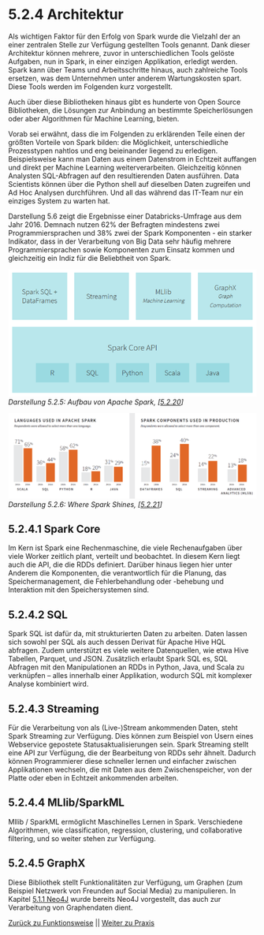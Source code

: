 # 5.2.4 Architektur

Als wichtigen Faktor für den Erfolg von Spark wurde die Vielzahl der an einer zentralen Stelle zur Verfügung gestellten Tools genannt. Dank dieser Architektur können mehrere, zuvor in unterschiedlichen Tools gelöste Aufgaben, nun in Spark, in einer einzigen Applikation, erledigt werden. Spark kann über Teams und Arbeitsschritte hinaus, auch zahlreiche Tools ersetzen, was dem Unternehmen unter anderem Wartungskosten spart. Diese Tools werden im Folgenden kurz vorgestellt.

Auch über diese Bibliotheken hinaus gibt es hunderte von Open Source Bibliotheken, die Lösungen zur Anbindung an bestimmte Speicherlösungen oder aber Algorithmen für Machine Learning, bieten.

Vorab sei erwähnt, dass die im Folgenden zu erklärenden Teile einen der größten Vorteile von Spark bilden: die Möglichkeit, unterschiedliche Prozesstypen nahtlos und eng beieinander liegend zu erledigen. Beispielsweise kann man Daten aus einem Datenstrom in Echtzeit auffangen und direkt per Machine Learning weiterverarbeiten. Gleichzeitig können Analysten SQL-Abfragen auf den resultierenden Daten ausführen. Data Scientists können über die Python shell auf dieselben Daten zugreifen und Ad Hoc Analysen durchführen. Und all das während das IT-Team nur ein einziges System zu warten hat.

Darstellung 5.6 zeigt die Ergebnisse einer Databricks-Umfrage aus dem Jahr 2016. Demnach nutzen 62% der Befragten mindestens zwei Programmiersprachen und 38% zwei der Spark Komponenten - ein starker Indikator, dass in der Verarbeitung von Big Data sehr häufig mehrere Programmiersprachen sowie Komponenten zum Einsatz kommen und gleichzeitig ein Indiz für die Beliebtheit von Spark.

![Aufbau von Apache Spark](../images/5_9.png)<br>
*Darstellung 5.2.5: Aufbau von Apache Spark, [[5.2.20](https://databricks.com/spark/getting-started-with-apache-spark])]*

!["Languages Used" und "Components Used"](../images/5_10.png)<br>
*Darstellung 5.2.6: Where Spark Shines, [[5.2.21](http://pages.databricks.com/rs/094-YMS-629/images/2016_Spark_Infographic.pdf)]*

## 5.2.4.1 Spark Core

Im Kern ist Spark eine Rechenmaschine, die viele Rechenaufgaben über viele Worker zeitlich plant, verteilt und beobachtet. In diesem Kern liegt auch die API, die die RDDs definiert. Darüber hinaus liegen hier unter Anderem die Komponenten, die verantwortlich für die Planung, das Speichermanagement, die Fehlerbehandlung oder -behebung und Interaktion mit den Speichersystemen sind.

## 5.2.4.2 SQL

Spark SQL ist dafür da, mit strukturierten Daten zu arbeiten. Daten lassen sich sowohl per SQL als auch dessen Derivat für Apache Hive HQL abfragen. Zudem unterstützt es viele weitere Datenquellen, wie etwa Hive Tabellen, Parquet, und JSON. Zusätzlich erlaubt Spark SQL es, SQL Abfragen mit den Manipulationen an RDDs in Python, Java, und Scala zu verknüpfen – alles innerhalb einer Applikation, wodurch SQL mit komplexer Analyse kombiniert wird.

## 5.2.4.3 Streaming

Für die Verarbeitung von als (Live-)Stream ankommenden Daten, steht Spark Streaming zur Verfügung. Dies können zum Beispiel von Usern eines Webservice gepostete Statusaktualisierungen sein. Spark Streaming stellt eine API zur Verfügung, die der Bearbeitung von RDDs sehr ähnelt. Dadurch können Programmierer diese schneller lernen und einfacher zwischen Applikationen wechseln, die mit Daten aus dem Zwischenspeicher, von der Platte oder eben in Echtzeit ankommenden arbeiten.

## 5.2.4.4 MLlib/SparkML

Mllib / SparkML ermöglicht Maschinelles Lernen in Spark. Verschiedene Algorithmen, wie classification, regression, clustering, und collaborative filtering, und so weiter stehen zur Verfügung.

## 5.2.4.5 GraphX

Diese Bibliothek stellt Funktionalitäten zur Verfügung, um Graphen (zum Beispiel Netzwerk von Freunden auf Social Media) zu manipulieren. In Kapitel [5.1.1 Neo4J](../Datenbanktechnologien/Neo4J.md) wurde bereits Neo4J vorgestellt, das auch zur Verarbeitung von Graphendaten dient.

[Zurück zu Funktionsweise](./5_2_3_Funktionsweise.md) || [Weiter zu Praxis](./5_2_5_Praxis.md)
